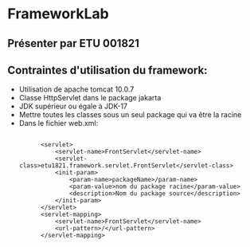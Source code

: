 # FrameworkLab
## Présenter par ETU 001821
## Contraintes d'utilisation du framework:
<ul>
  <li>Utilisation de apache tomcat 10.0.7</li>
  <li>Classe HttpServlet dans le package jakarta</li>
  <li>JDK supérieur ou égale à JDK-17</li>
  <li>Mettre toutes les classes sous un seul package qui va être la racine</li>
  <li>Dans le fichier web.xml:
      <pre><code>
      &lt;servlet&gt;
          &lt;servlet-name&gt;FrontServlet&lt;/servlet-name&gt;
          &lt;servlet-class&gt;etu1821.framework.servlet.FrontServlet&lt;/servlet-class&gt;
          &lt;init-param&gt;
              &lt;param-name&gt;packageName&gt;/param-name&gt;
              &lt;param-value&gt;nom du package racine&lt;/param-value&gt;
              &lt;description&gt;Nom du package source&lt;/description&gt;
          &lt;/init-param&gt;
      &lt;/servlet&gt;
      &lt;servlet-mapping&gt;
          &lt;servlet-name&gt;FrontServlet&lt;/servlet-name&gt;
          &lt;url-pattern&gt;/&lt;/url-pattern&gt;
      &lt;/servlet-mapping&gt;
       </code></pre>
  </li>
</ul>
